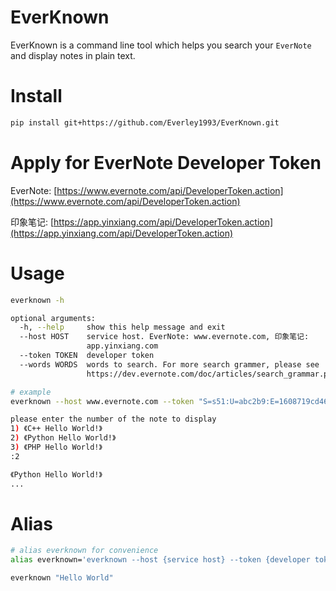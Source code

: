 # EverKnown

EverKnown is a command line tool which helps you search your `EverNote` and display notes in plain text.

# Install

```bash
pip install git+https://github.com/Everley1993/EverKnown.git
```

# Apply for EverNote Developer Token

EverNote: [https://www.evernote.com/api/DeveloperToken.action](https://www.evernote.com/api/DeveloperToken.action)

印象笔记: [https://app.yinxiang.com/api/DeveloperToken.action](https://app.yinxiang.com/api/DeveloperToken.action)

# Usage

```bash
everknown -h

optional arguments:
  -h, --help     show this help message and exit
  --host HOST    service host. EverNote: www.evernote.com, 印象笔记:
                 app.yinxiang.com
  --token TOKEN  developer token
  --words WORDS  words to search. For more search grammer, please see
                 https://dev.evernote.com/doc/articles/search_grammar.php

# example
everknown --host www.evernote.com --token "S=s51:U=abc2b9:E=1608719cd46:C=1592f68a018:P=1cd:A=en-devtoken:V=2:H=3c70ebbd4f60ba301e00b23ad92dab4d" --words "Hello World"

please enter the number of the note to display
1) 《C++ Hello World!》
2) 《Python Hello World!》
3) 《PHP Hello World!》
:2

《Python Hello World!》
...
```

# Alias


```bash
# alias everknown for convenience
alias everknown='everknown --host {service host} --token {developer token} --words '

everknown "Hello World"
```
